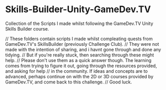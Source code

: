 # Skills-Builder-Unity-GameDev.TV
Collection of the Scripts I made whilst following the GameDev.TV Unity Skills Builder course.

// These folders contain scripts I made whilst compleating quests from GameDev.TV's SkillsBuilder (previously Challenge Club).
// They were not made with the intention of sharing, and i havnt gone through and done any tidying. 
// But if you're really stuck, then searching through these might help.
// Please don't use them as a quick answer though. The learning comes from trying to figure it out, going through the resources provided, and asking for help
// in the community. If ideas and concepts are to advanced, perhaps continue on with the 2D or 3D courses provided by GameDev.TV, and come back to this challenge.
// Good luck.

